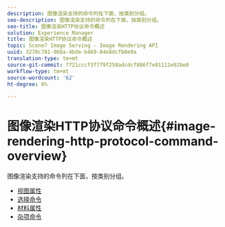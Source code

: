 ```yaml
---
description: 图像渲染支持的命令列在下面，按类别分组。
seo-description: 图像渲染支持的命令列在下面，按类别分组。
seo-title: 图像渲染HTTP协议命令概述
solution: Experience Manager
title: 图像渲染HTTP协议命令概述
topic: Scene7 Image Serving - Image Rendering API
uuid: 3278c781-968a-4bde-b469-84e8dcfb0e9a
translation-type: tm+mt
source-git-commit: 7721cccf3f779f258adcdcf886f7e01111e92be0
workflow-type: tm+mt
source-wordcount: '62'
ht-degree: 0%

---
```



# 图像渲染HTTP协议命令概述{#image-rendering-http-protocol-command-overview}

图像渲染支持的命令列在下面，按类别分组。

* [视图属性](r-ir-view-attributes.md)
* [选择命令](r-ir-selection-commands.md)
* [材料属性](r-ir-material-attributes.md)
* [杂项命令](r-ir-miscellaneous-commands.md)
